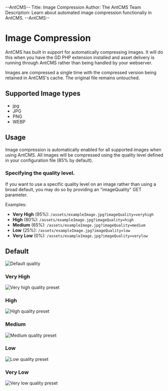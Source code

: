 --AntCMS--
Title: Image Compression
Author: The AntCMS Team
Description: Learn about automated image compression functionaliy in AntCMS.
--AntCMS--


# Image Compression

AntCMS has built in support for automatically compressing images.
It will do this when you have the GD PHP extension installed and asset delivery is running through AntCMS rather than being handled by your webserver.

Images are compressed a single time with the compressed version being retained in AntCMS's cache. The original file remains untouched.

## Supported Image types

 - jpg
 - JPG
 - PNG
 - WEBP

## Usage

Image compression is automatically enabled for all supported images when using AntCMS.
All images will be compressed using the quality level defined in your configuration file (85% by default).

### Specifying the quality level.

If you want to use a specific quality level on an image rather than using a broad default, you may do so by providing an "imageQuality" GET parameter.

Examples:

- **Very High** (95%): `/assets/exampleImage.jpg?imageQuality=veryhigh`
- **High** (80%): `/assets/exampleImage.jpg?imageQuality=high`
- **Medium** (65%): `/assets/exampleImage.jpg?imageQuality=medium`
- **Low** (25%): `/assets/exampleImage.jpg?imageQuality=low`
- **Very Low** (0%): `/assets/exampleImage.jpg?imageQuality=verylow`


## Default
![Default quality](/assets/exampleImage.jpg)

### Very High

![Very high quality preset](/assets/exampleImage.jpg?imageQuality=veryhigh)

### High

![High quality preset](/assets/exampleImage.jpg?imageQuality=high)

### Medium

![Medium quality preset](/assets/exampleImage.jpg?imageQuality=low)

### Low

![Low quality preset](/assets/exampleImage.jpg?imageQuality=verylow)

### Very Low

![Very low quality preset](/assets/exampleImage.jpg?imageQuality=verylow)
